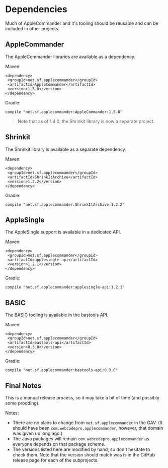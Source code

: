 # Dependencies

Much of AppleCommander and it's tooling should be reusable and can be included in other projects.

## AppleCommander

The AppleCommander libraries are available as a dependency.

Maven:

```
<dependency>
 <groupId>net.sf.applecommander</groupId>
 <artifactId>AppleCommander</artifactId>
 <version>1.5.0</version>
</dependency>
```

Gradle:

```
compile "net.sf.applecommander:AppleCommander:1.5.0"
```

> Note that as of 1.4.0, the Shrinkit library is now a separate project.

## Shrinkit

The Shrinkit library is available as a separate dependency.

Maven:

```
<dependency>
 <groupId>net.sf.applecommander</groupId>
 <artifactId>ShrinkItArchive</artifactId>
 <version>1.2.2</version>
</dependency>
```

Gradle:

```
compile "net.sf.applecommander:ShrinkItArchive:1.2.2"
```

## AppleSingle 

The AppleSingle support is available in a dedicated API.

Maven:

```
<dependency>
 <groupId>net.sf.applecommander</groupId>
 <artifactId>applesingle-api</artifactId>
 <version>1.2.1</version>
</dependency>
```
Gradle:

```
compile "net.sf.applecommander:applesingle-api:1.2.1"
```

## BASIC 

The BASIC tooling is available in the bastools API.

Maven:

```
<dependency>
 <groupId>net.sf.applecommander</groupId>
 <artifactId>bastools-api</artifactId>
 <version>0.3.0</version>
</dependency>
```

Gradle:

```
compile "net.sf.applecommander:bastools-api:0.3.0"
```

## Final Notes
This is a manual release process, so it may take a bit of time (and possibly some prodding).

Notes:

* There are no plans to change from `net.sf.applecommander` in the GAV. (It should have been `com.webcodepro.applecommander`, however, that domain was given up long ago.)
* The Java packages will remain `com.webcodepro.applecommander` as everyone depends on that package scheme.
* The versions listed here are modified by hand, so don't hesitate to check them. Note that the version should match was is in the GitHub release page for each of the subprojects.
